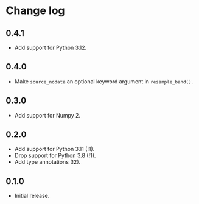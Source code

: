 # Change log

## 0.4.1

- Add support for Python 3.12.


## 0.4.0

- Make `source_nodata` an optional keyword argument in `resample_band()`.


## 0.3.0

- Add support for Numpy 2.


## 0.2.0

- Add support for Python 3.11 (!1).
- Drop support for Python 3.8 (!1).
- Add type annotations (!2).


## 0.1.0

- Initial release.
